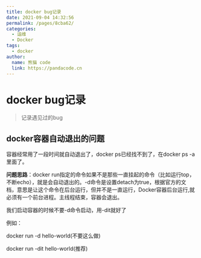 ```yaml
---
title: docker bug记录
date: 2021-09-04 14:32:56
permalink: /pages/8cba62/
categories: 
  - 运维
  - Docker
tags: 
  - docker
author: 
  name: 熊猫 code
  link: https://pandacode.cn
---
```


#  docker bug记录

> 记录遇见过的bug

## docker容器自动退出的问题

容器经常用了一段时间就自动退出了，docker ps已经找不到了，在docker ps -a里面了。

**问题思路**：docker run指定的命令如果不是那些一直挂起的命令（比如运行top，不断echo），就是会自动退出的。-d命令是设置detach为true，根据官方的文档，意思是让这个命令在后台运行，但并不是一直运行，Docker容器后台运行,就必须有一个前台进程。主线程结束，容器会退出。

我们启动容器的时候不要-d命令启动，用-dit就好了

例如：

docker run -d hello-world(不要这么做)

docker run -dit hello-world(推荐)   
